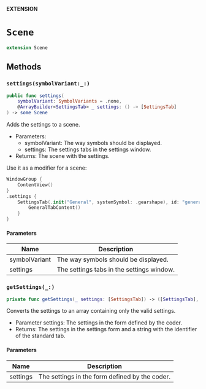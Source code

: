 **EXTENSION**

# `Scene`
```swift
extension Scene
```

## Methods
### `settings(symbolVariant:_:)`

```swift
public func settings(
    symbolVariant: SymbolVariants = .none,
    @ArrayBuilder<SettingsTab> _ settings: () -> [SettingsTab]
) -> some Scene
```

Adds the settings to a scene.
- Parameters:
  - symbolVariant: The way symbols should be displayed.
  - settings: The settings tabs in the settings window.
- Returns: The scene with the settings.

Use it as a modifier for a scene:
```swift
WindowGroup {
    ContentView()
}
.settings {
    SettingsTab(.init("General", systemSymbol: .gearshape), id: "general-tab") {
        GeneralTabContent()
    }
}
```

#### Parameters

| Name | Description |
| ---- | ----------- |
| symbolVariant | The way symbols should be displayed. |
| settings | The settings tabs in the settings window. |

### `getSettings(_:)`

```swift
private func getSettings(_ settings: [SettingsTab]) -> ([SettingsTab], String)
```

Converts the settings to an array containing only the valid settings.
- Parameter settings: The settings in the form defined by the coder.
- Returns: The settings in the settings form and a string with the identifier of the standard tab.

#### Parameters

| Name | Description |
| ---- | ----------- |
| settings | The settings in the form defined by the coder. |